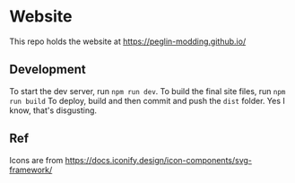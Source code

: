 # Website
This repo holds the website at https://peglin-modding.github.io/

## Development
To start the dev server, run `npm run dev`.
To build the final site files, run `npm run build`
To deploy, build and then commit and push the `dist` folder. Yes I know, that's disgusting.

## Ref
Icons are from https://docs.iconify.design/icon-components/svg-framework/